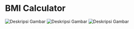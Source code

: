 # BMI Calculator
![Deskripsi Gambar](https://user-images.githubusercontent.com/45864165/246680421-cfd53864-2cef-47e9-a0f5-023174ba779b.png)
![Deskripsi Gambar](https://user-images.githubusercontent.com/45864165/246680417-056e368d-f36f-43e5-81b4-ae198b381758.png)
![Deskripsi Gambar](https://user-images.githubusercontent.com/45864165/246680414-a83e245a-e837-4c2e-ae9a-578fd09ed08a.png)
